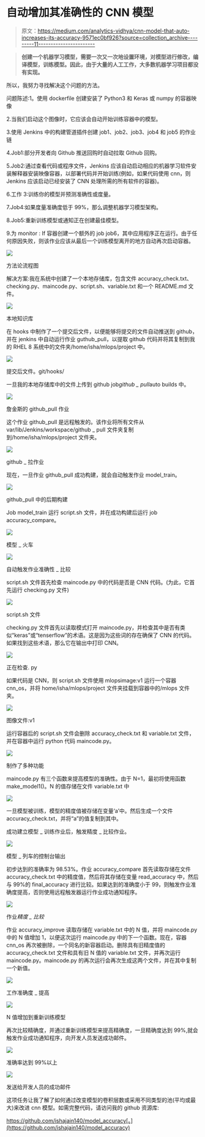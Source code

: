 # 自动增加其准确性的 CNN 模型

> 原文：<https://medium.com/analytics-vidhya/cnn-model-that-auto-increases-its-accuracy-9571ec0bf926?source=collection_archive---------11----------------------->

> **创建一个机器学习模型，需要一次又一次地设置环境，对模型进行修改，编译模型，训练模型。因此，由于大量的人工工作，大多数机器学习项目都没有实现。**

所以，我努力寻找解决这个问题的方法。

问题陈述:1。使用 dockerfile 创建安装了 Python3 和 Keras 或 numpy 的容器映像

2.当我们启动这个图像时，它应该会自动开始训练容器中的模型。

3.使用 Jenkins 中的构建管道插件创建 job1、job2、job3、job4 和 job5 的作业链

4.Job1:部分开发者向 Github 推送回购时自动拉取 Github 回购。

5.Job2:通过查看代码或程序文件，Jenkins 应该自动启动相应的机器学习软件安装解释器安装映像容器，以部署代码并开始训练(例如，如果代码使用 cnn，则 Jenkins 应该启动已经安装了 CNN 处理所需的所有软件的容器)。

6.工作 3:训练你的模型并预测准确性或度量。

7.Job4:如果度量准确度低于 99%，那么调整机器学习模型架构。

8.Job5:重新训练模型或通知正在创建最佳模型。

9.为 monitor : If 容器创建一个额外的 job job6，其中应用程序正在运行。由于任何原因失败，则该作业应该从最后一个训练模型离开的地方自动再次启动容器。

![](img/bfd4c124d28b38332ae1ae698cce82f4.png)

方法论流程图

解决方案:我在系统中创建了一个本地存储库，包含文件 accuracy_check.txt、checking.py、maincode.py、script.sh、variable.txt 和一个 README.md 文件。

![](img/bed550870fa7123998a22e9c2bb5e423.png)

本地知识库

在 hooks 中制作了一个提交后文件，以便能够将提交的文件自动推送到 github，并在 jenkins 中自动运行作业 guthub_pull，以提取 github 代码并将其复制到我的 RHEL 8 系统中的文件夹/home/isha/mlops/project 中。

![](img/93ad80e9436e4b835aa754dc1b9c3ec4.png)

提交后文件。git/hooks/

一旦我的本地存储库中的文件上传到 github job*github _ pull*auto builds 中。

![](img/6783960897c98c942b4574e79878ea3c.png)

詹金斯的 github_pull 作业

这个作业 github_pull 是远程触发的。该作业将所有文件从 var/lib/Jenkins/workspace/github _ pull 文件夹复制到/home/isha/mlops/project 文件夹。

![](img/ebd0cd417d1c60a109f087c6eb4ac2d7.png)

github _ 拉作业

现在，一旦作业 github_pull 成功构建，就会自动触发作业 model_train。

![](img/a863eb032ced02240fb09b8d0dedd5b3.png)

github_pull 中的后期构建

Job model_train 运行 script.sh 文件，并在成功构建后运行 job accuracy_compare。

![](img/141bb1fddd8063a17d2b9275af148fae.png)

模型 _ 火车

![](img/9762276974ebfc7eaed1fa8082bd29b1.png)

自动触发作业准确性 _ 比较

script.sh 文件首先检查 maincode.py 中的代码是否是 CNN 代码。(为此，它首先运行 checking.py 文件)

![](img/4ac737374675c12cfc6e0b83ac8a4d3a.png)

script.sh 文件

checking.py 文件首先以读取模式打开 maincode.py，并检查其中是否有类似“keras”或“tenserflow”的术语。这是因为这些词的存在确保了 CNN 的代码。如果找到这些术语，那么它在输出中打印 CNN。

![](img/23f3065b79e40d63787db64023977e72.png)

正在检查. py

如果代码是 CNN，则 script.sh 文件使用 mlopsimage:v1 运行一个容器 cnn_os，并将 home/isha/mlops/project 文件夹挂载到容器中的/mlops 文件夹。

![](img/937673b6fb0f18cbbd56922ef5c71df0.png)

图像文件:v1

运行容器后的 script.sh 文件会删除 accuracy_check.txt 和 variable.txt 文件，并在容器中运行 python 代码 maincode.py。

![](img/e63edbe8cc357438f57c247f85d659b2.png)

制作了多种功能

maincode.py 有三个函数来提高模型的准确性。由于 N=1，最初将使用函数 make_model1()。N 的值存储在文件 variable.txt 中

![](img/82b6d2fb46dd3b5f3c6d24b05acb434b.png)

一旦模型被训练，模型的精度值被存储在变量‘a’中。然后生成一个文件 accuracy_check.txt，并将“a”的值复制到其中。

成功建立模型 _ 训练作业后，触发精度 _ 比较作业。

![](img/d21021174c58180ac4870121f9dc4cfd.png)

模型 _ 列车的控制台输出

初步达到的准确率为 98.53%。作业 accuracy_compare 首先读取存储在文件 accuracy_check.txt 中的精度值，然后将其存储在变量 read_accuracy 中，然后与 99%的 final_accuracy 进行比较。如果达到的准确度小于 99，则触发作业准确度提高，否则使用远程触发器运行作业成功通知程序。

![](img/ed23f891a5363aca74c1de4f08e15f03.png)

作业*精度 _ 比较*

作业 accuracy_improve 读取存储在 variable.txt 中的 N 值，并将 maincode.py 中的 N 值增加 1，以便这次运行 maincode.py 中的下一个函数。现在，容器 cnn_os 再次被删除，一个同名的新容器启动。删除具有旧精度值的 accuracy_check.txt 文件和具有旧 N 值的 variable.txt 文件，并再次运行 maincode.py。maincode.py 的再次运行会再次生成这两个文件，并在其中复制一个新值。

![](img/c0f8ae95cd7786c71a121ae69b79ad56.png)

工作准确度 _ 提高

![](img/4f71f9bbdbc7eaf60ebc7773955fccf6.png)

N 值增加到重新训练模型

再次比较精确度，并通过重新训练模型来提高精确度，一旦精确度达到 99%,就会触发作业成功通知程序，向开发人员发送成功邮件。

![](img/0630e2ed3d8227b51fc2c11ab934386d.png)

准确率达到 99%以上

![](img/7d0586cb86a8763a55d8ada6851a62eb.png)

发送给开发人员的成功邮件

这项任务让我了解了如何通过改变模型的卷积层数或采用不同类型的池(平均或最大)来改进 cnn 模型。如需完整代码，请访问我的 github 资源库:

https://github.com/ishajain140/model_accuracy[。](https://github.com/ishajain140/model_accuracy)